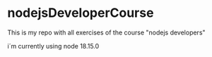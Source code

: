 # nodejsDeveloperCourse
This is my repo with all exercises of the course "nodejs developers" 

i´m currently using node 18.15.0
